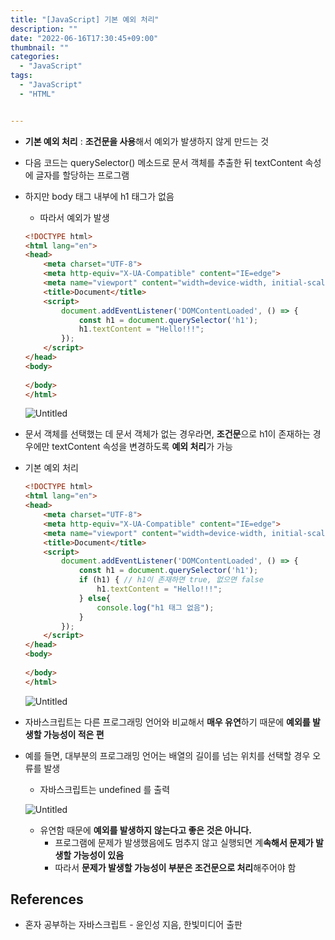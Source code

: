 ```yaml
---
title: "[JavaScript] 기본 예외 처리"
description: ""
date: "2022-06-16T17:30:45+09:00"
thumbnail: ""
categories:
  - "JavaScript"
tags:
  - "JavaScript"
  - "HTML"


---
```

<!--more-->

- **기본 예외 처리** : **조건문을 사용**해서 예외가 발생하지 않게 만드는 것

- 다음 코드는 querySelector() 메소드로 문서 객체를 추출한 뒤 textContent 속성에 글자를 할당하는 프로그램
- 하지만 body 태그 내부에 h1 태그가 없음
    - 따라서 예외가 발생
    
    ```html
    <!DOCTYPE html>
    <html lang="en">
    <head>
        <meta charset="UTF-8">
        <meta http-equiv="X-UA-Compatible" content="IE=edge">
        <meta name="viewport" content="width=device-width, initial-scale=1.0">
        <title>Document</title>
        <script>
            document.addEventListener('DOMContentLoaded', () => {
                const h1 = document.querySelector('h1');
                h1.textContent = "Hello!!!";
            });
        </script>
    </head>
    <body>
        
    </body>
    </html>
    ```
    
    ![Untitled](/images/lang_javascript/study_2/JavaScript_기본_예외_처리/Untitled.png)
    

- 문서 객체를 선택했는 데 문서 객체가 없는 경우라면, **조건문**으로 h1이 존재하는 경우에만 textContent 속성을 변경하도록 **예외 처리**가 가능
- 기본 예외 처리
    
    ```html
    <!DOCTYPE html>
    <html lang="en">
    <head>
        <meta charset="UTF-8">
        <meta http-equiv="X-UA-Compatible" content="IE=edge">
        <meta name="viewport" content="width=device-width, initial-scale=1.0">
        <title>Document</title>
        <script>
            document.addEventListener('DOMContentLoaded', () => {
                const h1 = document.querySelector('h1');
                if (h1) { // h1이 존재하면 true, 없으면 false
                    h1.textContent = "Hello!!!";
                } else{
                    console.log("h1 태그 없음");
                }
            });
        </script>
    </head>
    <body>
        
    </body>
    </html>
    ```
    
    ![Untitled](/images/lang_javascript/study_2/JavaScript_기본_예외_처리/Untitled%201.png)
    

- 자바스크립트는 다른 프로그래밍 언어와 비교해서 **매우 유연**하기 때문에 **예외를 발생할 가능성이 적은 편**
- 예를 들면, 대부분의 프로그래밍 언어는 배열의 길이를 넘는 위치를 선택할 경우 오류를 발생
    - 자바스크립트는 undefined 를 출력
    
    ![Untitled](/images/lang_javascript/study_2/JavaScript_기본_예외_처리/Untitled%202.png)
    
    - 유연함 때문에 **예외를 발생하지 않는다고 좋은 것은 아니다.**
        - 프로그램에 문제가 발생했음에도 멈추지 않고 실행되면 계**속해서 문제가 발생할 가능성이 있음**
        - 따라서 **문제가 발생할 가능성이 부분은 조건문으로 처리**해주어야 함
        

## References

- 혼자 공부하는 자바스크립트 - 윤인성 지음, 한빛미디어 출판